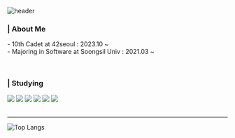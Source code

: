 
<!--
**Chaerrrish/Chaerrrish** is a ✨ _special_ ✨ repository because its `README.md` (this file) appears on your GitHub profile.

Here are some ideas to get you started:

- 🔭 I’m currently working on ...
- 🌱 I’m currently learning ...
- 👯 I’m looking to collaborate on ...
- 🤔 I’m looking for help with ...
- 💬 Ask me about ...
- 📫 How to reach me: ...
- 😄 Pronouns: ...
- ⚡ Fun fact: ...
-->

![header](https://capsule-render.vercel.app/api?type=waving&color=F08080&height=160&section=header&text=Chaerin%20oh's%20github!&fontSize=50&fontColor=FFFFF7&fontAlign=30&fontAlignY=35)
  ### | About Me
  <p>
    - 10th Cadet at 42seoul : 2023.10 ~
    <br/>
    - Majoring in Software at Soongsil Univ : 2021.03 ~
  </p>
<br/>

  ### | Studying
  <div>
    <img src="https://img.shields.io/badge/C-A8B9CC?style=for-the-badge&logo=C&logoColor=white">
    <img src="https://img.shields.io/badge/Python-3776AB?style=for-the-badge&logo=Python&logoColor=white">
    <img src="https://img.shields.io/badge/HTML5-E34F26?style=for-the-badge&logo=HTML5&logoColor=white">
    <img src="https://img.shields.io/badge/CSS-1572B6?style=for-the-badge&logo=CSS3&logoColor=white">
    <img src="https://img.shields.io/badge/javascript-F7DF1E?style=for-the-badge&logo=javascript&logoColor=black" />
    <img src="https://img.shields.io/badge/React-61DAFB?style=for-the-badge&logo=React&logoColor=white">
  </div>
<br/>
<hr/>

![Top Langs](https://github-readme-stats.vercel.app/api/top-langs/?username=Chaerrrish&size_weight=0.5&count_weight=0.5)

